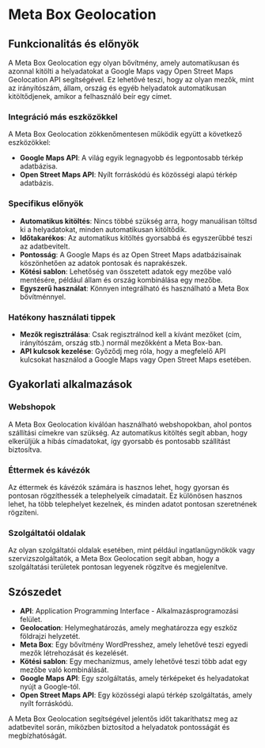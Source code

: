 # Meta Box Geolocation

## Funkcionalitás és előnyök

A Meta Box Geolocation egy olyan bővítmény, amely automatikusan és azonnal kitölti a helyadatokat a Google Maps vagy Open Street Maps Geolocation API segítségével. Ez lehetővé teszi, hogy az olyan mezők, mint az irányítószám, állam, ország és egyéb helyadatok automatikusan kitöltődjenek, amikor a felhasználó beír egy címet.

### Integráció más eszközökkel

A Meta Box Geolocation zökkenőmentesen működik együtt a következő eszközökkel:
- **Google Maps API**: A világ egyik legnagyobb és legpontosabb térkép adatbázisa.
- **Open Street Maps API**: Nyílt forráskódú és közösségi alapú térkép adatbázis.

### Specifikus előnyök

- **Automatikus kitöltés**: Nincs többé szükség arra, hogy manuálisan töltsd ki a helyadatokat, minden automatikusan kitöltődik.
- **Időtakarékos**: Az automatikus kitöltés gyorsabbá és egyszerűbbé teszi az adatbevitelt.
- **Pontosság**: A Google Maps és az Open Street Maps adatbázisainak köszönhetően az adatok pontosak és naprakészek.
- **Kötési sablon**: Lehetőség van összetett adatok egy mezőbe való mentésére, például állam és ország kombinálása egy mezőbe.
- **Egyszerű használat**: Könnyen integrálható és használható a Meta Box bővítménnyel.

### Hatékony használati tippek

- **Mezők regisztrálása**: Csak regisztrálnod kell a kívánt mezőket (cím, irányítószám, ország stb.) normál mezőkként a Meta Box-ban.
- **API kulcsok kezelése**: Győződj meg róla, hogy a megfelelő API kulcsokat használod a Google Maps vagy Open Street Maps esetében.

## Gyakorlati alkalmazások

### Webshopok

A Meta Box Geolocation kiválóan használható webshopokban, ahol pontos szállítási címekre van szükség. Az automatikus kitöltés segít abban, hogy elkerüljük a hibás címadatokat, így gyorsabb és pontosabb szállítást biztosítva.

### Éttermek és kávézók

Az éttermek és kávézók számára is hasznos lehet, hogy gyorsan és pontosan rögzíthessék a telephelyeik címadatait. Ez különösen hasznos lehet, ha több telephelyet kezelnek, és minden adatot pontosan szeretnének rögzíteni.

### Szolgáltatói oldalak

Az olyan szolgáltatói oldalak esetében, mint például ingatlanügynökök vagy szervizszolgáltatók, a Meta Box Geolocation segít abban, hogy a szolgáltatási területek pontosan legyenek rögzítve és megjelenítve.

## Szószedet

- **API**: Application Programming Interface - Alkalmazásprogramozási felület.
- **Geolocation**: Helymeghatározás, amely meghatározza egy eszköz földrajzi helyzetét.
- **Meta Box**: Egy bővítmény WordPresshez, amely lehetővé teszi egyedi mezők létrehozását és kezelését.
- **Kötési sablon**: Egy mechanizmus, amely lehetővé teszi több adat egy mezőbe való kombinálását.
- **Google Maps API**: Egy szolgáltatás, amely térképeket és helyadatokat nyújt a Google-tól.
- **Open Street Maps API**: Egy közösségi alapú térkép szolgáltatás, amely nyílt forráskódú.

A Meta Box Geolocation segítségével jelentős időt takaríthatsz meg az adatbevitel során, miközben biztosítod a helyadatok pontosságát és megbízhatóságát.